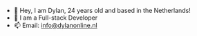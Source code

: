 - 👋 Hey, I am Dylan, 24 years old and based in the Netherlands!
- 👀 I am a Full-stack Developer
-  📫 Email: info@dylanonline.nl

